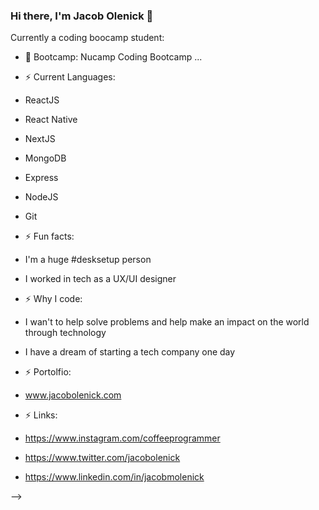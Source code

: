 ### Hi there, I'm Jacob Olenick 👋


Currently a coding boocamp student:

- 🔭 Bootcamp: Nucamp Coding Bootcamp ...


- ⚡ Current Languages:


- ReactJS
- React Native
- NextJS
- MongoDB
- Express
- NodeJS
- Git


- ⚡ Fun facts: 


- I'm a huge #desksetup person

- I worked in tech as a UX/UI designer




- ⚡ Why I code:


- I wan't to help solve problems and help make an impact on the world through technology


- I have a dream of starting a tech company one day




- ⚡ Portolfio:

- www.jacobolenick.com



- ⚡ Links:

- https://www.instagram.com/coffeeprogrammer
- https://www.twitter.com/jacobolenick
- https://www.linkedin.com/in/jacobmolenick

-->
